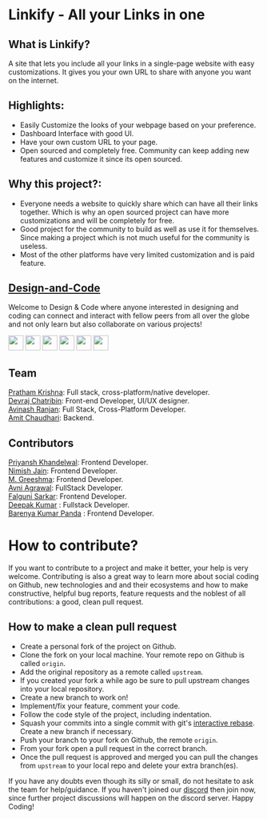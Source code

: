 # Linkify - All your Links in one

## What is Linkify?

A site that lets you include all your links in a single-page website with easy customizations. It gives you your own URL to share with anyone you want on the internet.

## Highlights:

- Easily Customize the looks of your webpage based on your preference.
- Dashboard Interface with good UI.
- Have your own custom URL to your page.
- Open sourced and completely free. Community can keep adding new features and customize it since its open sourced.

## Why this project?:

- Everyone needs a website to quickly share which can have all their links together. Which is why an open sourced project can have more customizations and will be completely for free.
- Good project for the community to build as well as use it for themselves. Since making a project which is not much useful for the community is useless.
- Most of the other platforms have very limited customization and is paid feature.

## [Design-and-Code](https://discord.gg/druweDMn3s)

Welcome to Design & Code where anyone interested in designing and coding can connect and interact with fellow peers from all over the globe and not only learn but also collaborate on various projects!

<p align="left">
<a href="mailto:designandcode.community@gmail.com" style="text-decoration:none">
  <img height="30" src = "https://img.shields.io/badge/gmail-c14438?&style=for-the-badge&logo=gmail&logoColor=white">
</a>
  <a href="https://discord.gg/druweDMn3s" style="text-decoration:none">
  <img height="30" src="https://img.shields.io/badge/discord-darkblue.svg?&style=for-the-badge&logo=discord&logoColor=white" />
</a>
<a href="http://designandcode.us/" style="text-decoration:none">
  <img height="30" src = "https://img.shields.io/badge/website-c14438?&style=for-the-badge&logo=internet&logoColor=white">
</a>
<a href="https://www.linkedin.com/company/designandcode" style="text-decoration:none">
  <img height="30" src="https://img.shields.io/badge/linkedin-blue.svg?&style=for-the-badge&logo=linkedin&logoColor=white" />
</a>
<a href="https://github.com/Design-and-Code" style="text-decoration:none">
  <img height="30" src="https://img.shields.io/badge/Github-grey.svg?&style=for-the-badge&logo=Github&logoColor=white" />
</a>
<a href="https://www.instagram.com/designandcode.community" style="text-decoration:none">
  <img height="30" src = "https://img.shields.io/badge/Instagram-%23E4405F.svg?&style=for-the-badge&logo=Instagram&logoColor=white">
</a>
<br />
  
## Team
<a href="https://github.com/Prathamkrishna">Pratham Krishna</a>: Full stack, cross-platform/native developer. </br>
<a href="https://github.com/DevrajDC">Devraj Chatribin</a>: Front-end Developer, UI/UX designer. </br>
<a href="https://github.com/avinashkranjan">Avinash Ranjan</a>: Full Stack, Cross-Platform Developer. </br>
<a href="https://github.com/amitchaudhari9121">Amit Chaudhari</a>: Backend. </br>

## Contributors

<a href="https://github.com/priyanshk20">Priyansh Khandelwal</a>: Frontend Developer. </br>
<a href="https://github.com/nimishjn">Nimish Jain</a>: Frontend Developer. </br>
<a href="https://github.com/Greeshma2903">M. Greeshma</a>: Frontend Developer. </br>
<a href="https://github.com/Avni1802">Avni Agrawal</a>: FullStack Developer. </br>
<a href="https://github.com/lostgirljourney">Falguni Sarkar</a>: Frontend Developer. </br>
<a href="https://github.com/itsdeekay">Deepak Kumar</a> : Fullstack Developer.</br>
<a href="https://github.com/itsdeekay">Barenya Kumar Panda</a> : Frontend Developer.</br>

# How to contribute?

If you want to contribute to a project and make it better, your help is very welcome. Contributing is also a great way to learn more about social coding on Github, new technologies and and their ecosystems and how to make constructive, helpful bug reports, feature requests and the noblest of all contributions: a good, clean pull request.

## How to make a clean pull request

- Create a personal fork of the project on Github.
- Clone the fork on your local machine. Your remote repo on Github is called `origin`.
- Add the original repository as a remote called `upstream`.
- If you created your fork a while ago be sure to pull upstream changes into your local repository.
- Create a new branch to work on!
- Implement/fix your feature, comment your code.
- Follow the code style of the project, including indentation.
- Squash your commits into a single commit with git's [interactive rebase](https://help.github.com/articles/interactive-rebase). Create a new branch if necessary.
- Push your branch to your fork on Github, the remote `origin`.
- From your fork open a pull request in the correct branch.
- Once the pull request is approved and merged you can pull the changes from `upstream` to your local repo and delete
  your extra branch(es).

If you have any doubts even though its silly or small, do not hesitate to ask the team for help/guidance. If you haven't joined our [discord](https://discord.gg/druweDMn3s) then join now, since further project discussions will happen on the discord server. Happy Coding!
